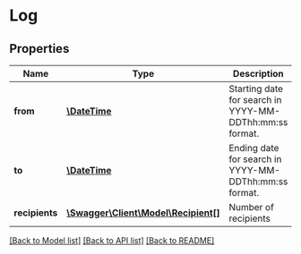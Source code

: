 # Log

## Properties
Name | Type | Description | Notes
------------ | ------------- | ------------- | -------------
**from** | [**\DateTime**](\DateTime.md) | Starting date for search in YYYY-MM-DDThh:mm:ss format. | [optional] 
**to** | [**\DateTime**](\DateTime.md) | Ending date for search in YYYY-MM-DDThh:mm:ss format. | [optional] 
**recipients** | [**\Swagger\Client\Model\Recipient[]**](Recipient.md) | Number of recipients | 

[[Back to Model list]](../README.md#documentation-for-models) [[Back to API list]](../README.md#documentation-for-api-endpoints) [[Back to README]](../README.md)


